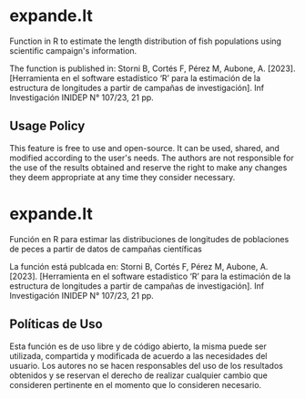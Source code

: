 # expande.lt
Function in R to estimate the length distribution of fish populations using scientific campaign's information.

The function is published in: 
    Storni B, Cortés F, Pérez M, Aubone, A. [2023]. [Herramienta en el software estadístico ‘R’ para la estimación de la estructura de longitudes a partir de campañas de investigación]. Inf Investigación INIDEP N° 107/23, 21 pp.

## Usage Policy
This feature is free to use and open-source. It can be used, shared, and modified according to the user's needs. The authors are not responsible for the use of the results obtained and reserve the right to make any changes they deem appropriate at any time they consider necessary.

# expande.lt
Función en R para estimar las distribuciones de longitudes de poblaciones de peces a partir de datos de campañas científicas

La función está publcada en:
    Storni B, Cortés F, Pérez M, Aubone, A. [2023]. [Herramienta en el software estadístico ‘R’ para la estimación de la estructura de longitudes a partir de campañas de investigación]. Inf Investigación INIDEP N° 107/23, 21 pp.

## Políticas de Uso
Esta función es de uso libre y de código abierto, la misma puede ser utilizada, compartida y modificada de acuerdo a las necesidades del usuario. Los autores no se hacen responsables del uso de los resultados obtenidos y se reservan el derecho de realizar cualquier cambio que consideren pertinente en el momento que lo consideren necesario.
